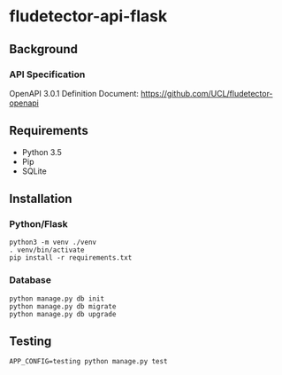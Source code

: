 # fludetector-api-flask

## Background

### API Specification

OpenAPI 3.0.1 Definition Document: https://github.com/UCL/fludetector-openapi

## Requirements

- Python 3.5
- Pip
- SQLite

## Installation

### Python/Flask

```commandline
python3 -m venv ./venv
. venv/bin/activate
pip install -r requirements.txt
```

### Database

```commandline
python manage.py db init
python manage.py db migrate
python manage.py db upgrade
```

## Testing

```
APP_CONFIG=testing python manage.py test
```